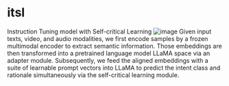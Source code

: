 # itsl
Instruction Tuning model with Self-critical Learning
![image](https://github.com/mike5stu/itsl/assets/166886594/22dc73f3-e751-4b92-99cd-8598666af304)
Given input texts, video, and audio modalities, we first encode samples by a frozen multimodal encoder to extract semantic information. Those embeddings are then transformed into a pretrained language model LLaMA space via an adapter module. 
Subsequently, we feed the aligned embeddings with a suite of learnable prompt vectors into LLaMA to predict the intent class and rationale simultaneously via the self-critical learning module.
